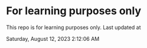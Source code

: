 # For learning purposes only
This repo is for learning purposes only.
Last updated at

Saturday, August 12, 2023 2:12:06 AM

